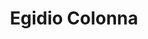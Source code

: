 ---
layout: personpage
title: "Egidio Colonna"
tag: egidio-colonna
image: '../../img/egidio-colonna.jpg'
---
